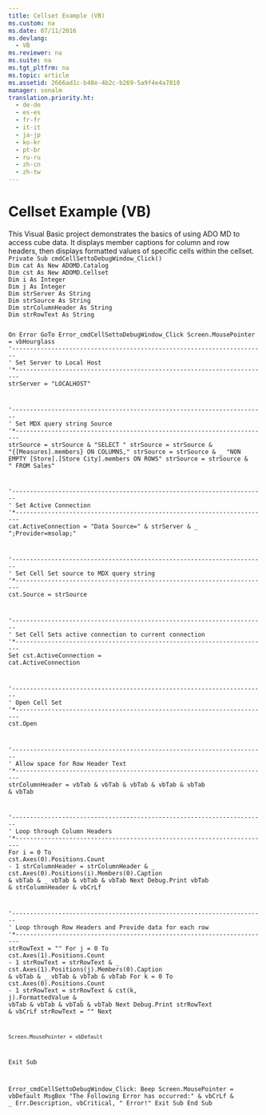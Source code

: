 ```yaml
---
title: Cellset Example (VB)
ms.custom: na
ms.date: 07/11/2016
ms.devlang: 
  - VB
ms.reviewer: na
ms.suite: na
ms.tgt_pltfrm: na
ms.topic: article
ms.assetid: 2666ad1c-b48e-4b2c-b269-5a9f4e4a7810
manager: sonalm
translation.priority.ht: 
  - de-de
  - es-es
  - fr-fr
  - it-it
  - ja-jp
  - ko-kr
  - pt-br
  - ru-ru
  - zh-cn
  - zh-tw
---
```

# Cellset Example (VB)
<?xml version="1.0" encoding="utf-8"?>
<developerReferenceWithoutSyntaxDocument xmlns="http://ddue.schemas.microsoft.com/authoring/2003/5" xmlns:xlink="http://www.w3.org/1999/xlink" xmlns:xsi="http://www.w3.org/2001/XMLSchema-instance" xsi:schemaLocation="http://ddue.schemas.microsoft.com/authoring/2003/5 http://dduestorage.blob.core.windows.net/ddueschema/developer.xsd">
  <introduction>
    <para>This Visual Basic project demonstrates the basics of using ADO MD to access cube data. It displays member captions for column and row headers, then displays formatted values of specific cells within the cellset.</para>
  </introduction>
  <section>
    <content>
      <code>Private Sub cmdCellSettoDebugWindow_Click()
Dim cat As New ADOMD.<codeFeaturedElement>Catalog</codeFeaturedElement>
Dim cst As New ADOMD.<codeFeaturedElement>Cellset</codeFeaturedElement>
Dim i As Integer
Dim j As Integer
Dim strServer As String
Dim strSource As String
Dim strColumnHeader As String
Dim strRowText As String

On Error GoTo Error_cmdCellSettoDebugWindow_Click
Screen.MousePointer = vbHourglass
'*-----------------------------------------------------------------------
'* Set Server to Local Host
'*-----------------------------------------------------------------------
    strServer = "LOCALHOST"

'*-----------------------------------------------------------------------
'* Set MDX query string Source
'*-----------------------------------------------------------------------
    strSource = strSource &amp; "SELECT "
    strSource = strSource &amp; "{[Measures].members} ON COLUMNS,"
    strSource = strSource &amp; _
        "NON EMPTY [Store].[Store City].members ON ROWS"
    strSource = strSource &amp; " FROM Sales"

'*-----------------------------------------------------------------------
'* Set Active Connection
'*-----------------------------------------------------------------------
        cat.ActiveConnection = "Data Source=" &amp; strServer &amp; _
            ";Provider=msolap;"

'*-----------------------------------------------------------------------
'* Set Cell Set source to MDX query string
'*-----------------------------------------------------------------------
        cst.<codeFeaturedElement>Source</codeFeaturedElement> = strSource

'*-----------------------------------------------------------------------
'* Set Cell Sets active connection to current connection
'*-----------------------------------------------------------------------
    Set cst.<codeFeaturedElement>ActiveConnection</codeFeaturedElement> = cat.<codeFeaturedElement>ActiveConnection</codeFeaturedElement>

'*-----------------------------------------------------------------------
'* Open Cell Set
'*-----------------------------------------------------------------------
    cst.<codeFeaturedElement>Open</codeFeaturedElement>

'*-----------------------------------------------------------------------
'* Allow space for Row Header Text
'*-----------------------------------------------------------------------
strColumnHeader = vbTab &amp; vbTab &amp; vbTab &amp; vbTab &amp; vbTab &amp; vbTab

'*-----------------------------------------------------------------------
'* Loop through Column Headers
'*-----------------------------------------------------------------------
       For i = 0 To cst.<codeFeaturedElement>Axes</codeFeaturedElement>(0).<codeFeaturedElement>Positions</codeFeaturedElement>.Count - 1
            strColumnHeader = strColumnHeader &amp; _
                cst.Axes(0).Positions(i).<codeFeaturedElement>Members</codeFeaturedElement>(0).<codeFeaturedElement>Caption</codeFeaturedElement> &amp; vbTab &amp; _
                    vbTab &amp; vbTab &amp; vbTab
       Next
       Debug.Print vbTab &amp; strColumnHeader &amp; vbCrLf

'*-----------------------------------------------------------------------
'* Loop through Row Headers and Provide data for each row
'*-----------------------------------------------------------------------
        strRowText = ""
        For j = 0 To cst.<codeFeaturedElement>Axes</codeFeaturedElement>(1).<codeFeaturedElement>Positions</codeFeaturedElement>.Count - 1
            strRowText = strRowText &amp; _
                cst.Axes(1).Positions(j).<codeFeaturedElement>Members</codeFeaturedElement>(0).<codeFeaturedElement>Caption</codeFeaturedElement> &amp; vbTab &amp; _
                    vbTab &amp; vbTab &amp; vbTab
            For k = 0 To cst.<codeFeaturedElement>Axes</codeFeaturedElement>(0).<codeFeaturedElement>Positions</codeFeaturedElement>.Count - 1
                strRowText = strRowText &amp; cst(k, j).<codeFeaturedElement>FormattedValue</codeFeaturedElement> &amp; _
                    vbTab &amp; vbTab &amp; vbTab &amp; vbTab
            Next
            Debug.Print strRowText &amp; vbCrLf
            strRowText = ""
        Next

    Screen.MousePointer = vbDefault
Exit Sub

Error_cmdCellSettoDebugWindow_Click:
   Beep
   Screen.MousePointer = vbDefault
   MsgBox "The Following Error has occurred:" &amp; vbCrLf &amp; _
      Err.Description, vbCritical, " Error!"
   Exit Sub
End Sub</code>
    </content>
  </section>
  <relatedTopics />
</developerReferenceWithoutSyntaxDocument>